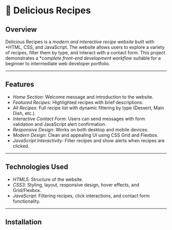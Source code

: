 # 🍲 Delicious Recipes

## Overview
Delicious Recipes is a *modern and interactive recipe website* built with *HTML, CSS, and JavaScript. The website allows users to explore a variety of recipes, filter them by type, and interact with a contact form. This project demonstrates a **complete front-end development workflow* suitable for a beginner to intermediate web developer portfolio.

---

## Features
- *Home Section:* Welcome message and introduction to the website.
- *Featured Recipes:* Highlighted recipes with brief descriptions.
- *All Recipes:* Full recipe list with dynamic filtering by type (Dessert, Main Dish, etc.).
- *Interactive Contact Form:* Users can send messages with form validation and JavaScript alert confirmation.
- *Responsive Design:* Works on both desktop and mobile devices.
- *Modern Design:* Clean and appealing UI using CSS Grid and Flexbox.
- *JavaScript Interactivity:* Filter recipes and show alerts when recipes are clicked.

---

## Technologies Used
- *HTML5*: Structure of the website.
- *CSS3*: Styling, layout, responsive design, hover effects, and Grid/Flexbox.
- *JavaScript*: Filtering recipes, click interactions, and contact form functionality.

---

## Installation
